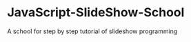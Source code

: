 JavaScript-SlideShow-School
===========================

A school for step by step tutorial of slideshow programming 